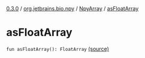[0.3.0](../../index.md) / [org.jetbrains.bio.npy](../index.md) / [NpyArray](index.md) / [asFloatArray](.)

# asFloatArray

`fun asFloatArray(): FloatArray` [(source)](https://github.com/JetBrains-Research/npy/blob/0.3.0/src/main/kotlin/org/jetbrains/bio/npy/Npy.kt#L332)